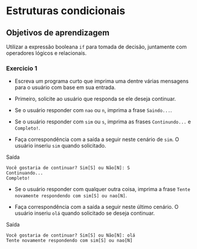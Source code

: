 # Estruturas condicionais

## Objetivos de aprendizagem

Utilizar a expressão booleana `if` para tomada de decisão, juntamente com operadores lógicos e relacionais.

### Exercicio 1

* Escreva um programa curto que imprima uma dentre várias mensagens para o usuário com base em sua entrada.

* Primeiro, solicite ao usuário que responda se ele deseja continuar.

* Se o usuário responder com `nao` ou `n`, imprima a frase `Saindo...`.

* Se o usuário responder com `sim` ou `s`, imprima as frases `Continundo...` e `Completo!`.

* Faça correspondência com a saída a seguir neste cenário de `sim`. O usuário inseriu `sim` quando solicitado.

<p>Saída</p>
<pre><code>Você gostaria de continuar? Sim[S] ou Não[N]: S
Continuando...
Completo!</code></pre>

* Se o usuário responder com qualquer outra coisa, imprima a frase `Tente novamente respondendo com sim[S] ou nao[N]`.

* Faça correspondência com a saída a seguir neste último cenário. O usuário inseriu `olá` quando solicitado se deseja continuar.

<p>Saída</p>
<pre><code>Você gostaria de continuar? Sim[S] ou Não[N]: olá
Tente novamente respondendo com sim[S] ou nao[N]</pre></code>
